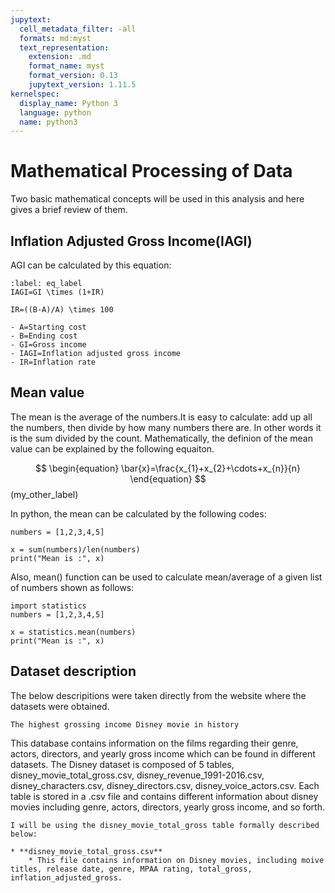 ```yaml
---
jupytext:
  cell_metadata_filter: -all
  formats: md:myst
  text_representation:
    extension: .md
    format_name: myst
    format_version: 0.13
    jupytext_version: 1.11.5
kernelspec:
  display_name: Python 3
  language: python
  name: python3
---
```


# Mathematical Processing of Data 

Two basic mathematical concepts will be used in this analysis and here gives a brief review of them.

## Inflation Adjusted Gross Income(IAGI)

AGI can be calculated by this equation:

```{math}
:label: eq_label
IAGI=GI \times (1+IR)

IR=((B-A)/A) \times 100

```

```{note}
- A=Starting cost
- B=Ending cost
- GI=Gross income
- IAGI=Inflation adjusted gross income
- IR=Inflation rate
```

         
## Mean value

The mean is the average of the numbers.It is easy to calculate: add up all the numbers, then divide by how many numbers there are. In other words it is the sum divided by the count. Mathematically, the definion of the mean value can be explained by the following equaiton.

$$
\begin{equation}
\bar{x}=\frac{x_{1}+x_{2}+\cdots+x_{n}}{n}
\end{equation}
$$ (my_other_label)

In python, the mean can be calculated by the following codes:

```{code-cell}
numbers = [1,2,3,4,5]

x = sum(numbers)/len(numbers)
print("Mean is :", x)
```
Also, mean() function can be used to calculate mean/average of a given list of numbers shown as follows:

```{code-cell}
import statistics
numbers = [1,2,3,4,5]

x = statistics.mean(numbers)
print("Mean is :", x)
```


## Dataset description

The below descripitions were taken directly from the website where the datasets were obtained.

```{margin} Did you know?
The highest grossing income Disney movie in history
```

This database contains information on the films regarding their genre, actors, directors, and yearly gross income which can be found in different datasets. The Disney dataset is composed of 5 tables, disney_movie_total_gross.csv, disney_revenue_1991-2016.csv, disney_characters.csv, disney_directors.csv, disney_voice_actors.csv. Each table is stored in a .csv file and contains different information about disney movies including genre, actors, directors, yearly gross income, and so forth. 

```{note}
I will be using the disney_movie_total_gross table formally described below:

* **disney_movie_total_gross.csv**
    * This file contains information on Disney movies, including moive titles, release date, genre, MPAA rating, total_gross, inflation_adjusted_gross. 

```

 




